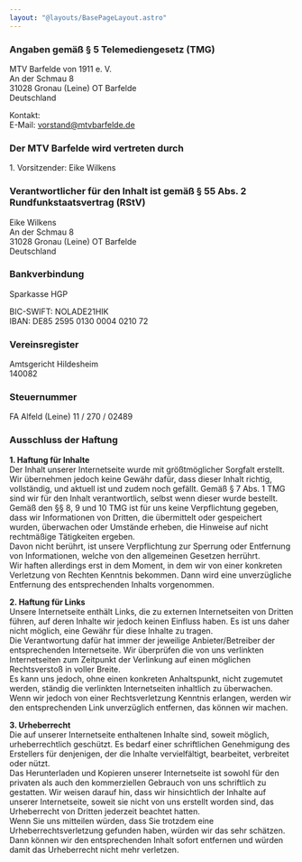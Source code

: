 ```yaml
---
layout: "@layouts/BasePageLayout.astro"
---
```


### Angaben gemäß § 5 Telemediengesetz (TMG)

MTV Barfelde von 1911 e. V.\
An der Schmau 8\
31028 Gronau (Leine) OT Barfelde  
Deutschland

Kontakt:  
E-Mail: [vorstand@mtvbarfelde.de](mailto:vorstand@mtvbarfelde.de)

### Der MTV Barfelde wird vertreten durch

1\. Vorsitzender: Eike Wilkens

### Verantwortlicher für den Inhalt ist gemäß § 55 Abs. 2 Rundfunkstaatsvertrag (RStV)

Eike Wilkens\
An der Schmau 8\
31028 Gronau (Leine) OT Barfelde\
Deutschland

### Bankverbindung

Sparkasse HGP

BIC-SWIFT: NOLADE21HIK  
IBAN: DE85 2595 0130 0004 0210 72

### Vereinsregister

Amtsgericht Hildesheim  
140082

### Steuernummer

FA Alfeld (Leine) 11 / 270 / 02489

### Ausschluss der Haftung

**1\. Haftung für Inhalte**  
Der Inhalt unserer Internetseite wurde mit größtmöglicher Sorgfalt erstellt. Wir übernehmen jedoch keine Gewähr dafür, dass dieser Inhalt richtig, vollständig, und aktuell ist und zudem noch gefällt. Gemäß § 7 Abs. 1 TMG sind wir für den Inhalt verantwortlich, selbst wenn dieser wurde bestellt.  
Gemäß den §§ 8, 9 und 10 TMG ist für uns keine Verpflichtung gegeben, dass wir Informationen von Dritten, die übermittelt oder gespeichert wurden, überwachen oder Umstände erheben, die Hinweise auf nicht rechtmäßige Tätigkeiten ergeben.  
Davon nicht berührt, ist unsere Verpflichtung zur Sperrung oder Entfernung von Informationen, welche von den allgemeinen Gesetzen herrührt.  
Wir haften allerdings erst in dem Moment, in dem wir von einer konkreten Verletzung von Rechten Kenntnis bekommen. Dann wird eine unverzügliche Entfernung des entsprechenden Inhalts vorgenommen.

**2\. Haftung für Links**  
Unsere Internetseite enthält Links, die zu externen Internetseiten von Dritten führen, auf deren Inhalte wir jedoch keinen Einfluss haben. Es ist uns daher nicht möglich, eine Gewähr für diese Inhalte zu tragen.  
Die Verantwortung dafür hat immer der jeweilige Anbieter/Betreiber der entsprechenden Internetseite. Wir überprüfen die von uns verlinkten Internetseiten zum Zeitpunkt der Verlinkung auf einen möglichen Rechtsverstoß in voller Breite.  
Es kann uns jedoch, ohne einen konkreten Anhaltspunkt, nicht zugemutet werden, ständig die verlinkten Internetseiten inhaltlich zu überwachen. Wenn wir jedoch von einer Rechtsverletzung Kenntnis erlangen, werden wir den entsprechenden Link unverzüglich entfernen, das können wir machen.

**3\. Urheberrecht**  
Die auf unserer Internetseite enthaltenen Inhalte sind, soweit möglich, urheberrechtlich geschützt. Es bedarf einer schriftlichen Genehmigung des Erstellers für denjenigen, der die Inhalte vervielfältigt, bearbeitet, verbreitet oder nützt.  
Das Herunterladen und Kopieren unserer Internetseite ist sowohl für den privaten als auch den kommerziellen Gebrauch von uns schriftlich zu gestatten. Wir weisen darauf hin, dass wir hinsichtlich der Inhalte auf unserer Internetseite, soweit sie nicht von uns erstellt worden sind, das Urheberrecht von Dritten jederzeit beachtet hatten.  
Wenn Sie uns mitteilen würden, dass Sie trotzdem eine Urheberrechtsverletzung gefunden haben, würden wir das sehr schätzen. Dann können wir den entsprechenden Inhalt sofort entfernen und würden damit das Urheberrecht nicht mehr verletzen.
